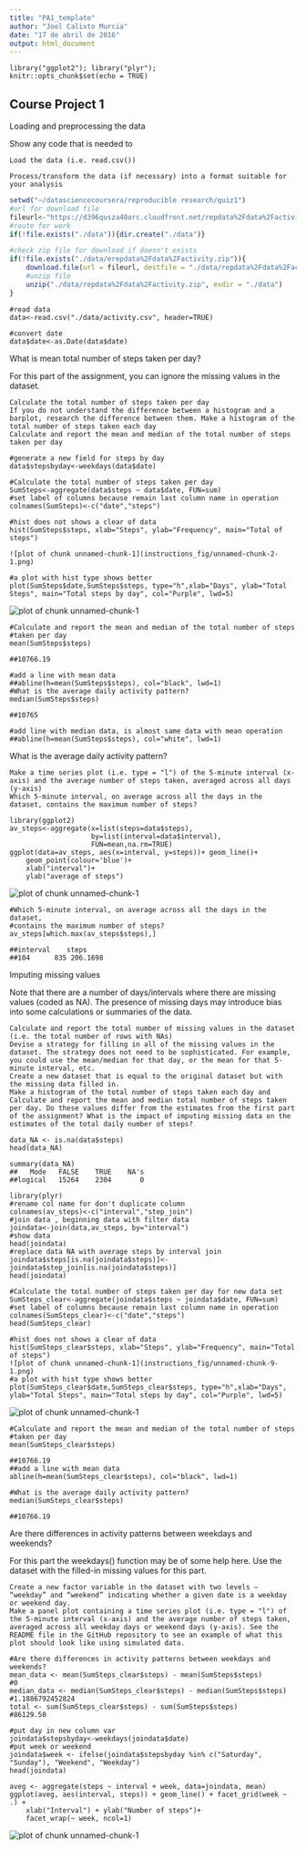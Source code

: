```yaml
---
title: "PA1_template"
author: "Joel Calixto Murcia"
date: "17 de abril de 2016"
output: html_document
---
```


```{r setup, include=FALSE}
library("ggplot2"); library("plyr");
knitr::opts_chunk$set(echo = TRUE)
```
## Course Project 1

Loading and preprocessing the data

Show any code that is needed to

    Load the data (i.e. read.csv())

    Process/transform the data (if necessary) into a format suitable for your analysis

```r
setwd("~/datasciencecoursera/reproducible research/quiz1")
#url for download file
fileurl<-"https://d396qusza40orc.cloudfront.net/repdata%2Fdata%2Factivity.zip"
#route for work
if(!file.exists("./data")){dir.create("./data")}

#check zip file for download if doesn't exists
if(!file.exists("./data/erepdata%2Fdata%2Factivity.zip")){
    download.file(url = fileurl, destfile = "./data/repdata%2Fdata%2Factivity.zip")
    #unzip file
    unzip("./data/repdata%2Fdata%2Factivity.zip", exdir = "./data")    
}
```
```{r}
#read data
data<-read.csv("./data/activity.csv", header=TRUE)

#convert date 
data$date<-as.Date(data$date)

```
What is mean total number of steps taken per day?

For this part of the assignment, you can ignore the missing values in the dataset.

    Calculate the total number of steps taken per day
    If you do not understand the difference between a histogram and a barplot, research the difference between them. Make a histogram of the total number of steps taken each day
    Calculate and report the mean and median of the total number of steps taken per day

```{r}
#generate a new field for steps by day
data$stepsbyday<-weekdays(data$date)

#Calculate the total number of steps taken per day
SumSteps<-aggregate(data$steps ~ data$date, FUN=sum)
#set label of columns because remain last column name in operation
colnames(SumSteps)<-c("date","steps")

#hist does not shows a clear of data
hist(SumSteps$steps, xlab="Steps", ylab="Frequency", main="Total of steps")

![plot of chunk unnamed-chunk-1](instructions_fig/unnamed-chunk-2-1.png)

#a plot with hist type shows better
plot(SumSteps$date,SumSteps$steps, type="h",xlab="Days", ylab="Total Steps", main="Total steps by day", col="Purple", lwd=5)
```
![plot of chunk unnamed-chunk-1](instructions_fig/unnamed-chunk-2-2.png) 

```{r}
#Calculate and report the mean and median of the total number of steps 
#taken per day
mean(SumSteps$steps)
```
```
##10766.19
```
```{r}
#add a line with mean data
##abline(h=mean(SumSteps$steps), col="black", lwd=1)
#What is the average daily activity pattern?
median(SumSteps$steps)
```
```
##10765
```
```{r}
#add line with median data, is almost same data with mean operation
##abline(h=mean(SumSteps$steps), col="white", lwd=1)

```
    
What is the average daily activity pattern?

    Make a time series plot (i.e. type = "l") of the 5-minute interval (x-axis) and the average number of steps taken, averaged across all days (y-axis)
    Which 5-minute interval, on average across all the days in the dataset, contains the maximum number of steps?
    
```{r}
library(ggplot2)
av_steps<-aggregate(x=list(steps=data$steps), 
                    by=list(interval=data$interval),
                    FUN=mean,na.rm=TRUE)
ggplot(data=av_steps, aes(x=interval, y=steps))+ geom_line()+
    geom_point(colour='blue')+
    xlab("interval")+
    ylab("average of steps")
```
![plot of chunk unnamed-chunk-1](instructions_fig/unnamed-chunk-6-1.png) 
```{r}
#Which 5-minute interval, on average across all the days in the dataset, 
#contains the maximum number of steps?
av_steps[which.max(av_steps$steps),]  
```
```
##interval    steps
##104      835 206.1698
```

Imputing missing values

Note that there are a number of days/intervals where there are missing values (coded as NA). The presence of missing days may introduce bias into some calculations or summaries of the data.

    Calculate and report the total number of missing values in the dataset (i.e. the total number of rows with NAs)
    Devise a strategy for filling in all of the missing values in the dataset. The strategy does not need to be sophisticated. For example, you could use the mean/median for that day, or the mean for that 5-minute interval, etc.
    Create a new dataset that is equal to the original dataset but with the missing data filled in.
    Make a histogram of the total number of steps taken each day and Calculate and report the mean and median total number of steps taken per day. Do these values differ from the estimates from the first part of the assignment? What is the impact of imputing missing data on the estimates of the total daily number of steps?

```{r}
data_NA <- is.na(data$steps)
head(data_NA)
```
```
summary(data_NA)
##   Mode   FALSE    TRUE    NA's 
##logical   15264    2304       0 
```
```{r}
library(plyr)
#rename col name for don't duplicate column
colnames(av_steps)<-c("interval","step_join")
#join data , beginning data with filter data
joindata<-join(data,av_steps, by="interval")
#show data
head(joindata)
#replace data NA with average steps by interval join
joindata$steps[is.na(joindata$steps)]<- joindata$step_join[is.na(joindata$steps)]
head(joindata)

#Calculate the total number of steps taken per day for new data set
SumSteps_clear<-aggregate(joindata$steps ~ joindata$date, FUN=sum)
#set label of columns because remain last column name in operation
colnames(SumSteps_clear)<-c("date","steps")
head(SumSteps_clear)

#hist does not shows a clear of data
hist(SumSteps_clear$steps, xlab="Steps", ylab="Frequency", main="Total of steps")
![plot of chunk unnamed-chunk-1](instructions_fig/unnamed-chunk-9-1.png) 
#a plot with hist type shows better
plot(SumSteps_clear$date,SumSteps_clear$steps, type="h",xlab="Days", ylab="Total Steps", main="Total steps by day", col="Purple", lwd=5)
```
![plot of chunk unnamed-chunk-1](instructions_fig/unnamed-chunk-9-2.png) 
```{r}
#Calculate and report the mean and median of the total number of steps 
#taken per day
mean(SumSteps_clear$steps)
```
```
##10766.19
##add a line with mean data
abline(h=mean(SumSteps_clear$steps), col="black", lwd=1)
```
```{r}
#What is the average daily activity pattern?
median(SumSteps_clear$steps)
```
```
##10766.19
```
Are there differences in activity patterns between weekdays and weekends?

For this part the weekdays() function may be of some help here. Use the dataset with the filled-in missing values for this part.

    Create a new factor variable in the dataset with two levels – “weekday” and “weekend” indicating whether a given date is a weekday or weekend day.
    Make a panel plot containing a time series plot (i.e. type = "l") of the 5-minute interval (x-axis) and the average number of steps taken, averaged across all weekday days or weekend days (y-axis). See the README file in the GitHub repository to see an example of what this plot should look like using simulated data.

```{r}
#Are there differences in activity patterns between weekdays and weekends?
mean_data <- mean(SumSteps_clear$steps) - mean(SumSteps$steps)
#0
median_data <- median(SumSteps_clear$steps) - median(SumSteps$steps)
#1.1886792452824
total <- sum(SumSteps_clear$steps) - sum(SumSteps$steps)
#86129.50

#put day in new column var
joindata$stepsbyday<-weekdays(joindata$date)
#put week or weekend 
joindata$week <- ifelse(joindata$stepsbyday %in% c("Saturday", "Sunday"), "Weekend", "Weekday")
head(joindata)
```
```{r}
aveg <- aggregate(steps ~ interval + week, data=joindata, mean)
ggplot(aveg, aes(interval, steps)) + geom_line() + facet_grid(week ~ .) +
    xlab("Interval") + ylab("Number of steps")+
    facet_wrap(~ week, ncol=1)
```    
![plot of chunk unnamed-chunk-1](instructions_fig/unnamed-chunk-13-1.png) 
